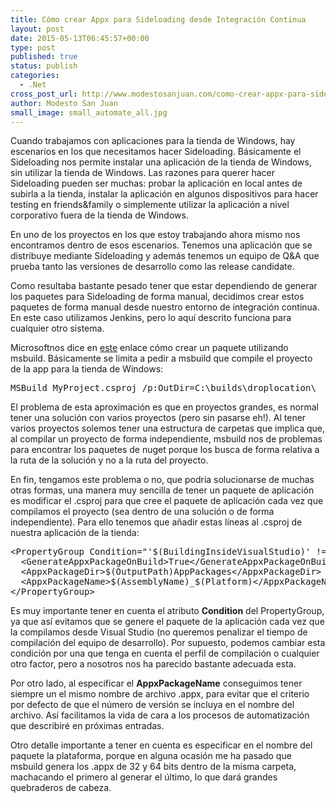 ```yaml
---
title: Cómo crear Appx para Sideloading desde Integración Continua
layout: post
date: 2015-05-13T06:45:57+00:00
type: post
published: true
status: publish
categories:
  - .Net
cross_post_url: http://www.modestosanjuan.com/como-crear-appx-para-sideloading-desde-integracion-continua/
author: Modesto San Juan
small_image: small_automate_all.jpg
---
```


Cuando trabajamos con aplicaciones para la tienda de Windows, hay escenarios en los que necesitamos hacer Sideloading. Básicamente el Sideloading nos permite instalar una aplicación de la tienda de Windows, sin utilizar la tienda de Windows. Las razones para querer hacer Sideloading pueden ser muchas: probar la aplicación en local antes de subirla a la tienda, instalar la aplicación en algunos dispositivos para hacer testing en friends&family o simplemente utilizar la aplicación a nivel corporativo fuera de la tienda de Windows.

En uno de los proyectos en los que estoy trabajando ahora mismo nos encontramos dentro de esos escenarios. Tenemos una aplicación que se distribuye mediante Sideloading y además tenemos un equipo de Q&A que prueba tanto las versiones de desarrollo como las release candidate.

Como resultaba bastante pesado tener que estar dependiendo de generar los paquetes para Sideloading de forma manual, decidimos crear estos paquetes de forma manual desde nuestro entorno de integración continua. En este caso utilizamos Jenkins, pero lo aquí descrito funciona para cualquier otro sistema.

Microsoftnos dice en [este][1] enlace cómo crear un paquete utilizando msbuild. Básicamente se limita a pedir a msbuild que compile el proyecto de la app para la tienda de Windows:

<pre class="lang:default decode:true">MSBuild MyProject.csproj /p:OutDir=C:\builds\droplocation\</pre>

El problema de esta aproximación es que en proyectos grandes, es normal tener una solución con varios proyectos (pero sin pasarse eh!). Al tener varios proyectos solemos tener una estructura de carpetas que implica que, al compilar un proyecto de forma independiente, msbuild nos de problemas para encontrar los paquetes de nuget porque los busca de forma relativa a la ruta de la solución y no a la ruta del proyecto.

En fin, tengamos este problema o no, que podría solucionarse de muchas otras formas, una manera muy sencilla de tener un paquete de aplicación es modificar el .csproj para que cree el paquete de aplicación cada vez que compilamos el proyecto (sea dentro de una solución o de forma independiente). Para ello tenemos que añadir estas líneas al .csproj de nuestra aplicación de la tienda:

<pre class="lang:xhtml decode:true">&lt;PropertyGroup Condition="'$(BuildingInsideVisualStudio)' != 'true'"&gt;
  &lt;GenerateAppxPackageOnBuild&gt;True&lt;/GenerateAppxPackageOnBuild&gt;
  &lt;AppxPackageDir&gt;$(OutputPath)AppPackages&lt;/AppxPackageDir&gt;
  &lt;AppxPackageName&gt;$(AssemblyName)_$(Platform)&lt;/AppxPackageName&gt;
&lt;/PropertyGroup&gt;    
</pre>

Es muy importante tener en cuenta el atributo **Condition** del PropertyGroup, ya que así evitamos que se genere el paquete de la aplicación cada vez que la compilamos desde Visual Studio (no queremos penalizar el tiempo de compilación del equipo de desarrollo). Por supuesto, podemos cambiar esta condición por una que tenga en cuenta el perfil de compilación o cualquier otro factor, pero a nosotros nos ha parecido bastante adecuada esta.

Por otro lado, al especificar el **AppxPackageName** conseguimos tener siempre un el mismo nombre de archivo .appx, para evitar que el criterio por defecto de que el número de versión se incluya en el nombre del archivo. Así facilitamos la vida de cara a los procesos de automatización que describiré en próximas entradas.

Otro detalle importante a tener en cuenta es especificar en el nombre del paquete la plataforma, porque en alguna ocasión me ha pasado que msbuild genera los .appx de 32 y 64 bits dentro de la misma carpeta, machacando el primero al generar el último, lo que dará grandes quebraderos de cabeza.

&nbsp;

 [1]: https://msdn.microsoft.com/en-us/library/hh924768.aspx